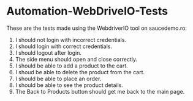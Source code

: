# Automation-WebDriveIO-Tests
These are the tests made using the WebdriverIO tool on saucedemo.ro:
1. I should not login with incorrect credentials.
2. I should login with correct credentials.
3. I should logout after login.
4. The side menu should open and close correctly.
5. I should be able to add a product to the cart.
6. I shoud be able to delete the product from the cart.
7. I should be able to place an order.
8. I should be able to see the product details.
9. The Back to Products button should get me back to the main page.
